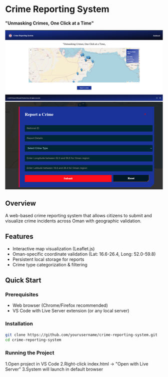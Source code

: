 # Crime Reporting System  

**"Unmasking Crimes, One Click at a Time"**  

![Crime Types Interface](Assets/Screenshot.png)  
![Report Submission Form](/Assets/Screenshot%201.png)  

## Overview  
A web-based crime reporting system that allows citizens to submit and visualize crime incidents across Oman with geographic validation.

## Features  
- Interactive map visualization (Leaflet.js)  
- Oman-specific coordinate validation (Lat: 16.6-26.4, Long: 52.0-59.8)  
- Persistent local storage for reports  
- Crime type categorization & filtering  

## Quick Start  

### Prerequisites  
- Web browser (Chrome/Firefox recommended)  
- VS Code with Live Server extension (or any local server)  

### Installation  
```bash
git clone https://github.com/yourusername/crime-reporting-system.git
cd crime-reporting-system
```
### Running the Project
1.Open project in VS Code
2.Right-click index.html → "Open with Live Server"
3.System will launch in default browser
